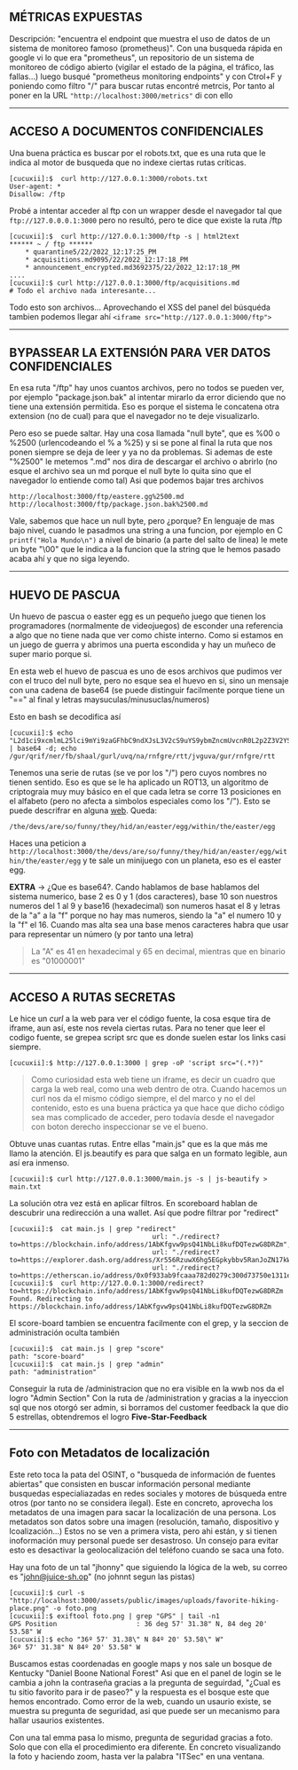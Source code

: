 

## MÉTRICAS EXPUESTAS

Descripción: "encuentra el endpoint que muestra el uso de datos de un sistema de monitoreo famoso (prometheus)". 
Con una busqueda rápida en google vi lo que era "prometheus", un repositorio de un sistema de monitoreo de código abierto (vigilar el estado de la página, el tráfico,
las fallas...) luego busqué "prometheus monitoring endpoints" y con Ctrol+F y poniendo como filtro "/" para buscar rutas encontré metrcis, Por tanto
al poner en la URL ```"http://localhost:3000/metrics"``` di con ello

-----------------------------------------------------------------------------------------------

## ACCESO A DOCUMENTOS CONFIDENCIALES

Una buena práctica es buscar por el robots.txt, que es una ruta que le indica al motor de busqueda que no indexe ciertas rutas críticas.
```console
[cucuxii]:$  curl http://127.0.0.1:3000/robots.txt
User-agent: *
Disallow: /ftp
```
Probé a intentar acceder al ftp con un wrapper desde el navegador tal que ```ftp://127.0.0.0.1:3000``` pero no resultó, pero te dice que existe la ruta /ftp
```console
[cucuxii]:$  curl http://127.0.0.1:3000/ftp -s | html2text                                                                                                
****** ~ / ftp ******
    * quarantine5/22/2022_12:17:25_PM
    * acquisitions.md9095/22/2022_12:17:18_PM
    * announcement_encrypted.md3692375/22/2022_12:17:18_PM
....
[cucuxii]:$ curl http://127.0.0.1:3000/ftp/acquisitions.md
# Todo el archivo nada interesante...
```
Todo esto son archivos...
Aprovechando el XSS del panel del búsquéda tambien podemos llegar ahí ```<iframe src="http://127.0.0.1:3000/ftp">```

-----------------------------------------------------------------------------------------------

## BYPASSEAR LA EXTENSIÓN PARA VER DATOS CONFIDENCIALES

En esa ruta "/ftp" hay unos cuantos archivos, pero no todos se pueden ver, por ejemplo "package.json.bak" al intentar mirarlo da error diciendo que 
no tiene una extensión permitida. Eso es porque el sistema le concatena otra extension (no de cual) para que el navegador no te deje visualizarlo.

Pero eso se puede saltar. Hay una cosa llamada "null byte", que es %00 o %2500 (urlencodeando el % a %25) y si se pone al final la ruta que nos ponen 
siempre se deja de leer y ya no da problemas. Si ademas de este "%2500" le metemos ".md" nos dira de descargar el archivo o abrirlo (no esque el
archivo sea un md porque el null byte lo quita sino que el navegador lo entiende como tal)
Asi que podemos bajar tres archivos
```
http://localhost:3000/ftp/eastere.gg%2500.md
http://localhost:3000/ftp/package.json.bak%2500.md
```
Vale, sabemos que hace un null byte, pero ¿porque? En lenguaje de mas bajo nivel, cuando le pasadmos una string a una funcion, por ejemplo 
en C ```printf("Hola Mundo\n")``` a nivel de binario (a parte del salto de linea) le mete un byte "\00" que le indica a la funcion que la string
que le hemos pasado acaba ahí y que no siga leyendo.

-----------------------------------------------------------------------------------------------

## HUEVO DE PASCUA

Un huevo de pascua o easter egg es un pequeño juego que tienen los programadores (normalmente de videojuegos) de esconder una referencia a algo que no 
tiene nada que ver como chiste interno. Como si estamos en un juego de guerra y abrimos una puerta escondida y hay un muñeco de super mario porque si.

En esta web el huevo de pascua es uno de esos archivos que pudimos ver con el truco del null byte, pero no esque sea el huevo en si, sino un mensaje
con una cadena de base64 (se puede distinguir facilmente porque tiene un "==" al final y letras maysuculas/minusuclas/numeros)

Esto en bash se decodifica así
```console
[cucuxii]:$ echo "L2d1ci9xcmlmL25lci9mYi9zaGFhbC9ndXJsL3V2cS9uYS9ybmZncmUvcnR0L2p2Z3V2YS9ndXIvcm5mZ3JlL3J0dA==" | base64 -d; echo
/gur/qrif/ner/fb/shaal/gurl/uvq/na/rnfgre/rtt/jvguva/gur/rnfgre/rtt
```
Tenemos una serie de rutas (se ve por los "/") pero cuyos nombres no tienen sentido. Eso es que se le ha aplicado un ROT13, un algoritmo de criptograia
muy muy básico en el que cada letra se corre 13 posiciones en el alfabeto (pero no afecta a simbolos especiales como los "/"). Esto se puede descrifrar 
en alguna [web](https://rot13.com/). 
Queda:
```
/the/devs/are/so/funny/they/hid/an/easter/egg/within/the/easter/egg
```
Haces una peticion a ```http://localhost:3000/the/devs/are/so/funny/they/hid/an/easter/egg/within/the/easter/egg``` y te sale un minijuego con un 
planeta, eso es el easter egg.

**EXTRA** -> ¿Que es base64?. Cando hablamos de base hablamos del sistema numerico, base 2 es 0 y 1 (dos caracteres), base 10 son nuestros numeros del 
1 al 9 y base16 (hexadecimal) son numeros hasat el 8 y letras de la "a" a la "f" porque no hay mas numeros, siendo la "a" el numero 10 y la "f" el 16.
Cuando mas alta sea una base menos caracteres habra que usar para representar un número (y por tanto una letra)

> La "A" es 41 en hexadecimal y 65 en decimal, mientras que en binario es "01000001" 


-----------------------------------------------------------------------------------------------

## ACCESO A RUTAS SECRETAS

Le hice un *curl* a la web para ver el código fuente, la cosa esque tira de iframe, aun así, este nos revela ciertas rutas. Para no tener que leer 
el codigo fuente, se grepea script src que es donde suelen estar los links casi siempre.
```console
[cucuxii]:$ http://127.0.0.1:3000 | grep -oP 'script src="(.*?)"
``` 
> Como curiosidad esta web tiene un iframe, es decir un cuadro que carga la web real, como una web dentro de otra. Cuando hacemos un curl nos da 
> el mismo código siempre, el del marco y no el del contenido, esto es una buena práctica ya que hace que dicho código sea mas complicado de acceder,
> pero todavía desde el navegador con boton derecho inspeccionar se ve el bueno.

Obtuve unas cuantas rutas. Entre ellas "main.js" que es la que más me llamo la atención. El js.beautify es para que salga en un formato legible, aun así era inmenso.
```console
[cucuxii]:$ curl http://127.0.0.1:3000/main.js -s | js-beautify > main.txt
```
La solución otra vez está en aplicar filtros. En scoreboard hablan de descubrir una redirección a una wallet. Así que podre filtrar por "redirect"
```console
[cucuxii]:$  cat main.js | grep "redirect" 
                                    url: "./redirect?to=https://blockchain.info/address/1AbKfgvw9psQ41NbLi8kufDQTezwG8DRZm",
                                    url: "./redirect?to=https://explorer.dash.org/address/Xr556RzuwX6hg5EGpkybbv5RanJoZN17kW",
                                    url: "./redirect?to=https://etherscan.io/address/0x0f933ab9fcaaa782d0279c300d73750e1311eae6",
[cucuxii]:$  curl http://127.0.0.1:3000/redirect?to=https://blockchain.info/address/1AbKfgvw9psQ41NbLi8kufDQTezwG8DRZm
Found. Redirecting to https://blockchain.info/address/1AbKfgvw9psQ41NbLi8kufDQTezwG8DRZm
```
El score-board tambien se encuentra facilmente con el grep, y la seccion de administración oculta también
```console
[cucuxii]:$  cat main.js | grep "score"
path: "score-board"
[cucuxii]:$  cat main.js | grep "admin"
path: "administration"
```
Conseguir la ruta de /administracion que no era visible en la wwb nos da el logro "Admin Section"
Con la ruta de /administration y gracias a la inyeccion sql que nos otorgó ser admin, si borramos del customer feedback la que dio 5 estrellas, obtendremos el logro
**Five-Star-Feedback**

-----------------------------------------------------------------------------------------------

## Foto con Metadatos de localización

Este reto toca la pata del OSINT, o "busqueda de información de fuentes abiertas" que consisten en buscar información personal mediante busquedas especialiazadas
en redes sociales y motores de búsqueda entre otros (por tanto no se considera ilegal). Este en concreto, aprovecha los metadatos de una imagen para sacar la 
localización de una persona. Los metadatos son datos sobre una imagen (resolución, tamaño, dispositivo y lcoalización...) Estos no se ven a primera vista, pero
ahi están, y si tienen inoformación muy personal puede ser desastroso. Un consejo para evitar esto es desactivar la geolocalización del teléfono cuando se saca
una foto.

Hay una foto de un tal "jhonny" que siguiendo la lógica de la web, su correo es "john@juice-sh.op"  (no johnnt segun las pistas)

```console
[cucuxii]:$ curl -s "http://localhost:3000/assets/public/images/uploads/favorite-hiking-place.png" -o foto.png
[cucuxii]:$ exiftool foto.png | grep "GPS" | tail -n1
GPS Position                    : 36 deg 57' 31.38" N, 84 deg 20' 53.58" W
[cucuxii]:$ echo "36º 57' 31.38\" N 84º 20' 53.58\" W"
36º 57' 31.38" N 84º 20' 53.58" W
```
Buscamos estas coordenadas en google maps y nos sale un bosque de Kentucky "Daniel Boone National Forest"
Asi que en el panel de login se le cambia a john la contraseña gracias a la pregunta de seguirdad, "¿Cual es tu sitio favorito
para ir de paseo?" y la respuesta es el bosque este que hemos encontrado. Como error de la web, cuando un usaurio existe, se muestra
su pregunta de seguridad, asi que puede ser un mecanismo para hallar usaurios existentes.

Con una tal emma pasa lo mismo, pregunta de seguridad gracias a foto. Solo que con ella el procedimiento era diferente. En concreto 
visualizando la foto y haciendo zoom, hasta ver la palabra "ITSec" en una ventana.










